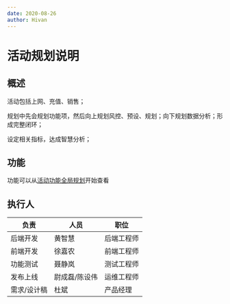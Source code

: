 ```yaml
---
date: 2020-08-26
author: Hivan
---
```


# 活动规划说明

## 概述

活动包括上网、充值、销售；

规划中先会规划功能项，然后向上规划风控、预设、规划；向下规划数据分析；形成完整闭环；

设定相关指标，达成智慧分析；

## 功能

功能可以从[活动功能全局规划](./fun_global.md)开始查看

## 执行人

| 负责     | 人员      | 职位    |
|--------|---------|-------|
| 后端开发   | 黄智慧     | 后端工程师 |
| 前端开发   | 徐嘉农     | 前端工程师 |
| 功能测试   | 聂静岚     | 测试工程师 |
| 发布上线   | 尉成磊/陈设伟 | 运维工程师 |
| 需求/设计稿 | 杜斌      | 产品经理  |